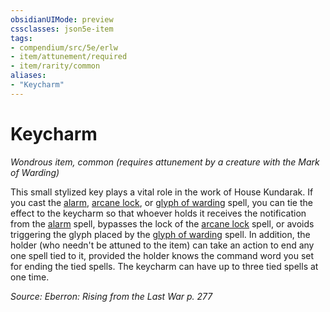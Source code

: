 ```yaml
---
obsidianUIMode: preview
cssclasses: json5e-item
tags:
- compendium/src/5e/erlw
- item/attunement/required
- item/rarity/common
aliases: 
- "Keycharm"
---
```

# Keycharm
*Wondrous item, common (requires attunement by a creature with the Mark of Warding)*  


This small stylized key plays a vital role in the work of House Kundarak. If you cast the [alarm](2-Mechanics/CLI/spells/alarm.md), [arcane lock](2-Mechanics/CLI/spells/arcane-lock.md), or [glyph of warding](2-Mechanics/CLI/spells/glyph-of-warding.md) spell, you can tie the effect to the keycharm so that whoever holds it receives the notification from the [alarm](2-Mechanics/CLI/spells/alarm.md) spell, bypasses the lock of the [arcane lock](2-Mechanics/CLI/spells/arcane-lock.md) spell, or avoids triggering the glyph placed by the [glyph of warding](2-Mechanics/CLI/spells/glyph-of-warding.md) spell. In addition, the holder (who needn't be attuned to the item) can take an action to end any one spell tied to it, provided the holder knows the command word you set for ending the tied spells. The keycharm can have up to three tied spells at one time.

*Source: Eberron: Rising from the Last War p. 277*